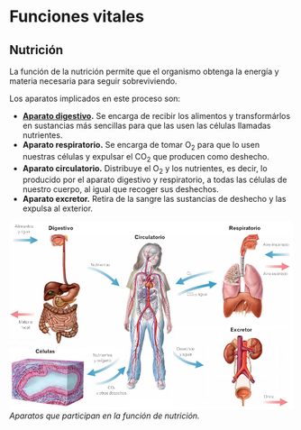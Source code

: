 # Funciones vitales

## Nutrición

La función de la nutrición permite que el organismo obtenga la energía y materia necesaria para seguir sobreviviendo.

Los aparatos implicados en este proceso son:

* **[Aparato digestivo](../system/digestive.md).** Se encarga de recibir los alimentos y transformárlos en sustancias más sencillas para que las usen las células llamadas nutrientes.
* **Aparato respiratorio.** Se encarga de tomar O$_2$ para que lo usen nuestras células y expulsar el CO$_2$ que producen como deshecho.
* **Aparato circulatorio.** Distribuye el O$_2$ y los nutrientes, es decir, lo producido por el aparato digestivo y respiratorio, a todas las células de nuestro cuerpo, al igual que recoger sus deshechos.
* **Aparato excretor.** Retira de la sangre las sustancias de deshecho y las expulsa al exterior.

![nutrition.png](nutrition.png "Nutrición")
*Aparatos que participan en la función de nutrición.*